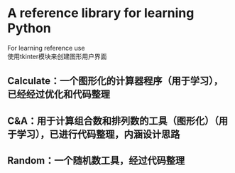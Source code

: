 # A reference library for learning Python
For learning reference use  
使用tkinter模块来创建图形用户界面  
## Calculate：一个图形化的计算器程序（用于学习），已经经过优化和代码整理  
## C&A：用于计算组合数和排列数的工具（图形化）（用于学习），已进行代码整理，内涵设计思路  
## Random：一个随机数工具，经过代码整理
